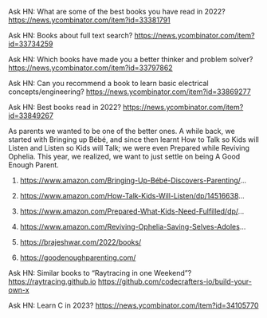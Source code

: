 Ask HN: What are some of the best books you have read in 2022?
https://news.ycombinator.com/item?id=33381791

Ask HN: Books about full text search?
https://news.ycombinator.com/item?id=33734259


Ask HN: Which books have made you a better thinker and problem solver?
https://news.ycombinator.com/item?id=33797862

Ask HN: Can you recommend a book to learn basic electrical concepts/engineering?
https://news.ycombinator.com/item?id=33869277

Ask HN: Best books read in 2022?
https://news.ycombinator.com/item?id=33849267

As parents we wanted to be one of the better ones. A while back, we started with Bringing up Bébé, and since then learnt How to Talk so Kids will Listen and Listen so Kids will Talk; we were even Prepared while Reviving Ophelia. This year, we realized, we want to just settle on being A Good Enough Parent.

1. https://www.amazon.com/Bringing-Up-Bébé-Discovers-Parenting/...

2. https://www.amazon.com/How-Talk-Kids-Will-Listen/dp/14516638...

3. https://www.amazon.com/Prepared-What-Kids-Need-Fulfilled/dp/...

4. https://www.amazon.com/Reviving-Ophelia-Saving-Selves-Adoles...

5. https://brajeshwar.com/2022/books/

6. https://goodenoughparenting.com/ 

Ask HN: Similar books to “Raytracing in one Weekend”?
https://raytracing.github.io
https://github.com/codecrafters-io/build-your-own-x

Ask HN: Learn C in 2023?
https://news.ycombinator.com/item?id=34105770